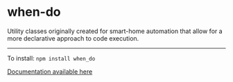 # when-do
Utility classes originally created for smart-home automation that allow for a more declarative approach to code execution.

---

To install:
`npm install when_do`

[Documentation available here](http://bradfordmedeiros.github.io/when-do/)



